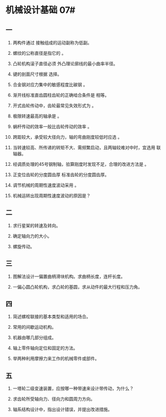 # 机械设计基础 07#

## 一 ##
1. 两构件通过 接触组成的运动副称为低副。

2. 螺纹的公称直径是指它的 。

3. 凸轮机构滚子直径必须 外凸理论廓线的最小曲率半径。

4. 键的剖面尺寸根据 选择。

5. 合金钢对应力集中的敏感程度比碳钢 。

6. 渐开线标准直齿圆柱齿轮的正确啮合条件是 相等。

7. 开式齿轮传动中，齿轮最常见失效形式为 。

8. 极限转速最高的轴承是 。

9. 蜗杆传动的效率一般比齿轮传动的效率 。

10. 跨距较大，承受较大径向力，轴的弯曲刚度较低时应选 。

11. 当转速较高、所传递的转矩不大、需频繁启动，且两轴较难对中时，宜选用 联轴器。

12. 经调质处理的45号钢制轴，验算刚度时发现不足，合理的改进方法是 。

13. 正变位齿轮的分度圆齿厚 标准齿轮的分度圆齿厚。

14. 调节机械的周期性速度波动采用 。

15. 机械运转出现周期性速度波动的原因是？

## 二 ##
1. 求行星架的转速及转向。

2. 确定轴向力的大小。

3. 螺旋传动。

## 三 ##
1. 图解法设计一偏置曲柄滑块机构。求曲柄长度，连杆长度。

2. 一偏心圆凸轮机构，求凸轮的基圆，求从动件的最大行程和压力角。

## 四 ##
1. 简述螺栓联接的基本类型和适用的场合。

2. 常用的间歇运动机构。

3. 机器由哪几部分组成。

4. 轴上零件轴向定位和固定的方法。

5. 举两种利用摩擦力来工作的机械零件或部件。

## 五 ##
1. 一塔轮二级变速装置，应按哪一种带速来设计带传动，为什么？

2. 求齿轮所受轴向力、径向力和圆周力方向。

3. 轴系结构设计中，指出设计错误，并提出改进措施。